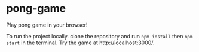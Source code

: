 # pong-game
Play pong game in your browser!

To run the project locally. clone the repository and run `npm install` then `npm start` in the terminal. 
Try the game at http://localhost:3000/.
